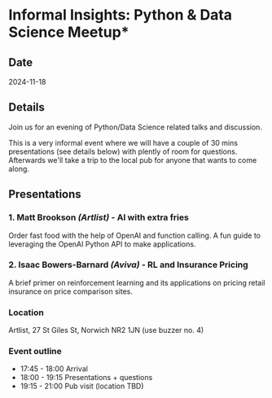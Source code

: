 # Informal Insights: Python & Data Science Meetup*

## Date

2024-11-18

<section markdown="1" class="event-detail">

## Details

Join us for an evening of Python/Data Science related talks and discussion.

This is a very informal event where we will have a couple of 30 mins presentations (see details below) with plently of room for questions. Afterwards we'll take a trip to the local pub for anyone that wants to come along.

</section>

## Presentations

### 1. Matt Brookson *(Artlist)* - AI with extra fries

Order fast food with the help of OpenAI and function calling. A fun guide to leveraging the OpenAI Python API to make applications.

### 2. Isaac Bowers-Barnard *(Aviva)* - RL and Insurance Pricing

A brief primer on reinforcement learning and its applications on pricing retail insurance on price comparison sites.

<section markdown="1" class="event-detail">

### Location

Artlist, 27 St Giles St, Norwich NR2 1JN (use buzzer no. 4)

### Event outline

- 17:45 - 18:00 Arrival
- 18:00 - 19:15 Presentations + questions
- 19:15 - 21:00 Pub visit (location TBD)

</section>